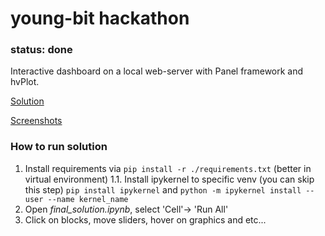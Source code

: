 # young-bit hackathon
### status: done
Interactive dashboard on a local web-server with Panel framework and hvPlot.

[Solution](./python)

[Screenshots](./data/images)

### How to run solution
1. Install requirements via ```pip install -r ./requirements.txt``` (better in virtual environment)
1.1. Install ipykernel to specific venv (you can skip this step) 
```pip install ipykernel``` and ```python -m ipykernel install --user --name kernel_name```
2. Open *final_solution.ipynb*, select 'Cell'-> 'Run All'
3. Click on blocks, move sliders, hover on graphics and etc...
